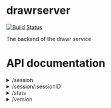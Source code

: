# drawrserver

[![Build Status](https://jenkins.etsag.de/buildStatus/icon?job=drawr-core-server-linux)](https://jenkins.etsag.de/job/drawr-core-server-linux/)

The backend of the drawr service

# API documentation

<details>
<summary>/session</summary>

- `/new` :: **GET** :: requests a new session

</details>

<details>
<summary>/session/:sessionID</summary>

- `/` :: **GET** :: returns session information
- `/` :: **POST** :: updates session information
- `/` :: **DELETE** :: delete a session from the database
- `/ws` :: **GET** :: websocket of the session
- `/leave` :: **GET** :: disconnect from websocket **!deprecated**

</details>

<details>
<summary>/stats</summary>

- `/` :: **GET** :: statistics report for the server
- `/db` :: **GET** :: statistics report for the database

</details>

<details>
<summary>/version</summary>

- `/` :: GET :: returns **API** version (also used for connection testing)

</details>
